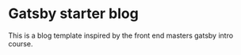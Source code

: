 # Gatsby starter blog

This is a blog template inspired by the front end masters gatsby intro course.
